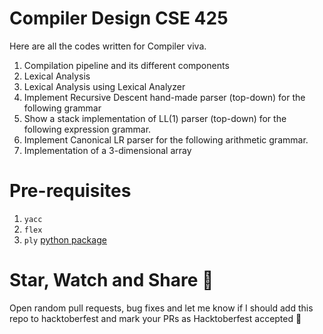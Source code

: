 # Compiler Design CSE 425
Here are all the codes written for Compiler viva.

1. Compilation pipeline and its different components
2. Lexical Analysis
3. Lexical Analysis using Lexical Analyzer
4. Implement Recursive Descent hand-made parser (top-down) for the following grammar
5. Show a stack implementation of LL(1) parser (top-down) for the following expression grammar.
6. Implement Canonical LR parser for the following arithmetic grammar.
7. Implementation of a 3-dimensional array

# Pre-requisites
1. `yacc`
2. `flex`
3. `ply` [python package](https://pypi.org/project/ply/)

# Star, Watch and Share 🥳
Open random pull requests, bug fixes and let me know if I should add this repo to hacktoberfest and mark your PRs as Hacktoberfest accepted 👀